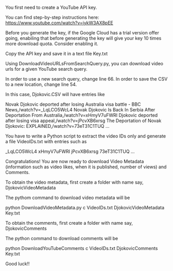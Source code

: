 You first need to create a YouTube API key. 

You can find step-by-step instructions here: https://www.youtube.com/watch?v=jykW3AX8pEE

Before you generate the key, if the Google Cloud has a trial version offer going, enabiling that before generating the key will give your
key 10 times more download quota. Consider enabling it.

Copy the API key and save it in a text file Key.txt

Using DownloadVideoURLsFromSearchQuery.py, you can download video urls for a given YouTube search query. 

In order to use a new search query, change line 66. 
In order to save the CSV to a new location, change line 54. 

In this case, Djokovic.CSV will have entries like

Novak Djokovic deported after losing Australia visa battle - BBC News,/watch?v=_LqLCO5WcL4
Novak Djokovic Is Back In Serbia After Deportation From Australia,/watch?v=xHmyV7uFWRI
Djokovic deported after losing visa appeal,/watch?v=jPcvXB6xrsg
The Deportation of Novak Djokovic: EXPLAINED,/watch?v=73eT31C1TUQ
...

You have to write a Python script to extract the video IDs only and generate a file VideoIDs.txt with entries such as 

_LqLCO5WcL4
xHmyV7uFWRI
jPcvXB6xrsg
73eT31C1TUQ
...

Congratulations! You are now ready to download Video Metadata (information such as video likes, when it is published, number of views) and Comments. 

To obtain the video metadata, first create a folder with name say, DjokovicVideoMetadata 

The pythom command to download video metadata will be

python DownloadVideoMetadata.py c VideoIDs.txt DjokovicVideoMetadata Key.txt 

To obtain the comments, first create a folder with name say, DjokovicComments 

The python command to download comments will be 

python DownloadYouTubeComments c VideoIDs.txt DjokovicComments Key.txt 

Good luck!!
